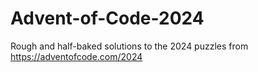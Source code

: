 # Advent-of-Code-2024
Rough and half-baked solutions to the 2024 puzzles from https://adventofcode.com/2024
